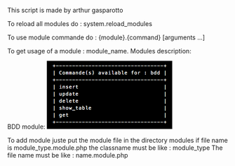 This script is made by arthur gasparotto


To reload all modules do : system.reload_modules

To use module commande do : {module}.{command} [arguments ...]

To get usage of a module : module_name.
Modules description:

BDD module:
![Alt text](/img/bdd_screen.png?raw=true "Optional Title")



































To add module juste put the module file in the directory modules
if file name is module_type.module.php
the classname must be like : module_type
The file name must be like : name.module.php